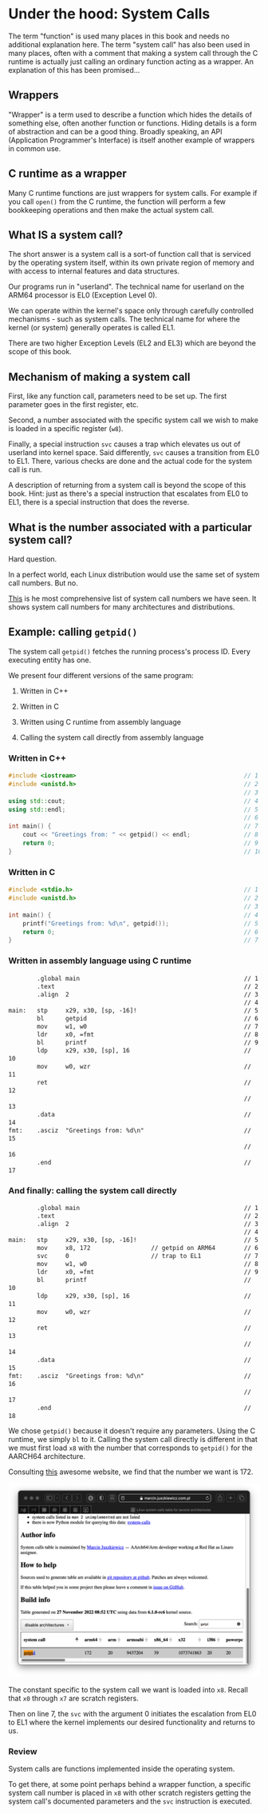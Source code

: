 # Under the hood: System Calls

The term "function" is used many places in this book and needs no
additional explanation here. The term "system call" has also been used
in many places, often with a comment that making a system call through
the C runtime is actually just calling an ordinary function acting as
a wrapper. An explanation of this has been promised...

## Wrappers

"Wrapper" is a term used to describe a function which hides the details
of something else, often another function or functions. Hiding details
is a form of abstraction and can be a good thing. Broadly speaking,
an API (Application Programmer's Interface) is itself another example
of wrappers in common use.

## C runtime as a wrapper

Many C runtime functions are just wrappers for system calls. For example
if you call `open()` from the C runtime, the function will perform a few
bookkeeping operations and then make the actual system call.

## What IS a system call?

The short answer is a system call is a sort-of function call that is
serviced by the operating system itself, within its own private region
of memory and with access to internal features and data structures.

Our programs run in "userland". The technical name for userland on the
ARM64 processor is EL0 (Exception Level 0).

We can operate within the kernel's space only through carefully
controlled mechanisms - such as system calls. The technical name for
where the kernel (or system) generally operates is called EL1.

There are two higher Exception Levels (EL2 and EL3) which are beyond
the scope of this book.

## Mechanism of making a system call

First, like any function call, parameters need to be set up. The first
parameter goes in the first register, etc.

Second, a number associated with the specific system call we wish to
make is loaded in a specific register (`w8`).

Finally, a special instruction `svc` causes a trap which elevates us out
of userland into kernel space. Said differently, `svc` causes a
transition from EL0 to EL1. There, various checks are done and the
actual code for the system call is run.

A description of returning from a system call is beyond the scope of
this book. Hint: just as there's a special instruction that escalates
from EL0 to EL1, there is a special instruction that does the reverse.

## What is the number associated with a particular system call?

Hard question.

In a perfect world, each Linux distribution would use the same set of
system call numbers. But no.

[This](https://marcin.juszkiewicz.com.pl/download/tables/syscalls.html)
is he most comprehensive list of system call numbers we have seen. It
shows system call numbers for many architectures and distributions.

## Example: calling `getpid()`

The system call `getpid()` fetches the running process's process ID.
Every executing entity has one.

We present four different versions of the same program:

1. Written in C++

2. Written in C

3. Written using C runtime from assembly language

4. Calling the system call directly from assembly language

### Written in C++

```c++
#include <iostream>                                               // 1 
#include <unistd.h>                                               // 2 
                                                                  // 3 
using std::cout;                                                  // 4 
using std::endl;                                                  // 5 
                                                                  // 6 
int main() {                                                      // 7 
    cout << "Greetings from: " << getpid() << endl;               // 8 
    return 0;                                                     // 9 
}                                                                 // 10
```

### Written in C

```c
#include <stdio.h>                                                // 1 
#include <unistd.h>                                               // 2 
                                                                  // 3 
int main() {                                                      // 4 
    printf("Greetings from: %d\n", getpid());                     // 5 
    return 0;                                                     // 6 
}                                                                 // 7
```

### Written in assembly language using C runtime

```text
        .global main                                              // 1 
        .text                                                     // 2 
        .align  2                                                 // 3 
                                                                  // 4 
main:   stp     x29, x30, [sp, -16]!                              // 5 
        bl      getpid                                            // 6 
        mov     w1, w0                                            // 7 
        ldr     x0, =fmt                                          // 8 
        bl      printf                                            // 9 
        ldp     x29, x30, [sp], 16                                // 10 
        mov     w0, wzr                                           // 11 
        ret                                                       // 12 
                                                                  // 13 
        .data                                                     // 14 
fmt:    .asciz  "Greetings from: %d\n"                            // 15 
                                                                  // 16 
        .end                                                      // 17
```

### And finally: calling the system call directly

```text
        .global main                                              // 1 
        .text                                                     // 2 
        .align  2                                                 // 3 
                                                                  // 4 
main:   stp     x29, x30, [sp, -16]!                              // 5 
        mov     x8, 172                 // getpid on ARM64        // 6 
        svc     0                       // trap to EL1            // 7 
        mov     w1, w0                                            // 8 
        ldr     x0, =fmt                                          // 9 
        bl      printf                                            // 10 
        ldp     x29, x30, [sp], 16                                // 11 
        mov     w0, wzr                                           // 12 
        ret                                                       // 13 
                                                                  // 14 
        .data                                                     // 15 
fmt:    .asciz  "Greetings from: %d\n"                            // 16 
                                                                  // 17 
        .end                                                      // 18
```

We chose `getpid()` because it doesn't require any parameters. Using
the C runtime, we simply `bl` to it. Calling the system call directly
is different in that we must first load `x8` with the number that
corresponds to `getpid()` for the AARCH64 architecture.

Consulting [this](https://marcin.juszkiewicz.com.pl/download/tables/syscalls.html)
awesome website, we find that the number we want is 172.

![here](./getpid/getpid.png)

The constant specific to the system call we want is loaded into `x8`.
Recall that `x0` through `x7` are scratch registers.

Then on line 7, the `svc` with the argument 0 initiates the escalation
from EL0 to EL1 where the kernel implements our desired functionality
and returns to us.

### Review

System calls are functions implemented inside the operating system.

To get there, at some point perhaps behind a wrapper function, a
specific system call number is placed in `x8` with other scratch
registers getting the system call's documented parameters and the `svc`
instruction is executed.
